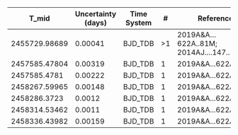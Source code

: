 |T_mid        |Uncertainty (days)|Time System|#  |Reference           |
|-------------|------------------|-----------|---|--------------------|
|2455729.98689|0.00041           |BJD_TDB    |>1 |2019A&A…622A..81M; 2014AJ....147..128H|
|2457585.47804|0.00319           |BJD_TDB    |1  |2019A&A...622A..81M |
|2457585.4781 |0.00222           |BJD_TDB    |1  |2019A&A...622A..81M |
|2458267.59965|0.00148           |BJD_TDB    |1  |2019A&A...622A..81M |
|2458286.3723 |0.0012            |BJD_TDB    |1  |2019A&A...622A..81M |
|2458314.53462|0.0011            |BJD_TDB    |1  |2019A&A...622A..81M |
|2458336.43982|0.00159           |BJD_TDB    |1  |2019A&A...622A..81M |
